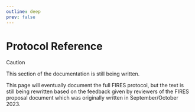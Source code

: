 ```yaml
---
outline: deep
prev: false
---
```


# Protocol Reference

> [!CAUTION]
> This section of the documentation is still being written.

This page will eventually document the full FIRES protocol, but the text is still being rewritten based on the feedback given by reviewers of the FIRES proposal document which was originally written in September/October 2023.
